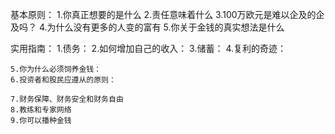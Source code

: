 基本原则：
    1.你真正想要的是什么
    2.责任意味着什么
    3.100万欧元是难以企及的企及吗？
    4.为什么没有更多的人变的富有
    5.你关于金钱的真实想法是什么

实用指南：
    1.债务：
    2.如何增加自己的收入：
    3.储蓄：
    4.复利的奇迹：

    5.你为什么必须饲养金钱：
    6.投资者和股民应遵从的原则：
    
    7.财务保障、财务安全和财务自由
    8.教练和专家网络
    9.你可以播种金钱
